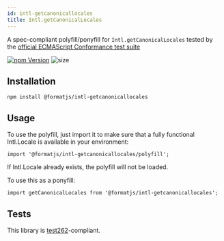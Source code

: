 ```yaml
---
id: intl-getcanonicallocales
title: Intl.getCanonicalLocales
---
```


A spec-compliant polyfill/ponyfill for `Intl.getCanonicalLocales` tested by the [official ECMAScript Conformance test suite](https://github.com/tc39/test262)

[![npm Version](https://img.shields.io/npm/v/@formatjs/intl-getcanonicallocales.svg?style=flat-square)](https://www.npmjs.org/package/@formatjs/intl-getcanonicallocales)
![size](https://badgen.net/bundlephobia/minzip/@formatjs/intl-getcanonicallocales)

## Installation

```
npm install @formatjs/intl-getcanonicallocales
```

## Usage

To use the polyfill, just import it to make sure that a fully functional Intl.Locale is available in your environment:

```tsx
import '@formatjs/intl-getcanonicallocales/polyfill';
```

If Intl.Locale already exists, the polyfill will not be loaded.

To use this as a ponyfill:

```tsx
import getCanonicalLocales from '@formatjs/intl-getcanonicallocales';
```

## Tests

This library is [test262](https://github.com/tc39/test262/tree/master/test/intl402/Intl/getCanonicalLocales)-compliant.
